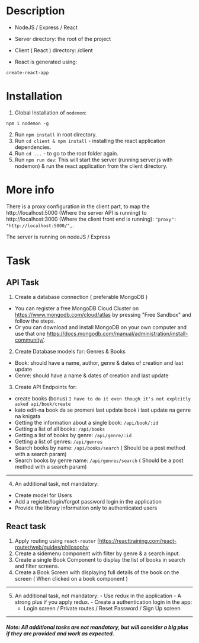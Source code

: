 # Description

- NodeJS / Express / React

- Server directory: the root of the project

- Client ( React ) directory: /client

- React is generated using:
```
create-react-app
```

# Installation

1. Global Installation of ```nodemon```:
```
npm i nodemon -g
```
2. Run ```npm install``` in root directory.
3. Run ```cd client & npm install``` - installing the react application dependencies.
4. Run ```cd ...``` - to go to the root folder again.
5. Run ```npm run dev```: This will start the server (running server.js with nodemon) & run the react application from the client directory.

# More info

There is a proxy configuration in the client part, to map the http://localhost:5000 (Where the server API is running) to http://localhost:3000 (Where the client front end is running): ```"proxy": "http://localhost:5000/",```.

The server is running on nodeJS / Express

# Task

## API Task
1. Create a database connection ( preferable MongoDB )
  - You can register a free MongoDB Cloud Cluster on https://www.mongodb.com/cloud/atlas by pressing "Free Sandbox" and follow the steps.
  - Or you can download and install MongoDB on your own computer and use that one https://docs.mongodb.com/manual/administration/install-community/.
2. Create Database models for: Genres & Books
  - Book: should have a name, author, genre & dates of creation and last update
  - Genre: should have a name & dates of creation and last update
3. Create API Endpoints for:
  - create books (bonus) ```I have to do it even though it's not explcitly asked api/book/create```
  - kato edit-na book da se promeni last update book i last update na genre na knigata
  - Getting the information about a single book: ```/api/book/:id```
  - Getting a list of all books: ```/api/books```
  - Getting a list of books by genre: ```/api/genre/:id``` 
  - Getting a list of genres: ```/api/genres```
  - Search books by name: ```/api/books/search``` ( Should be a post method with a search param)
  - Search books by genre name: ```/api/genres/search``` ( Should be a post method with a search param)
---
4. An additional task, not mandatory:
  - Create model for Users
  - Add a register/login/forgot password login in the application
  - Provide the library information only to authenticated users

## React task
  1. Apply routing using ```react-router``` [https://reacttraining.com/react-router/web/guides/philosophy
  2. Create a sidemenu component with filter by genre & a search input.
  3. Create a single Book Component to display the list of books in search and filter screens.
  4. Create a Book Screen with displaying full details of the book on the screen ( When clicked on a book component )
---
  5. An additional task, not mandatory:
    - Use redux in the application - A strong plus if you apply redux.
    - Create a authentication login in the app:
      - Login screen / Private routes / Reset Password / Sign Up screen

---
##### Note: All additional tasks are not mandatory, but will consider a big plus if they are provided and work as expected.
